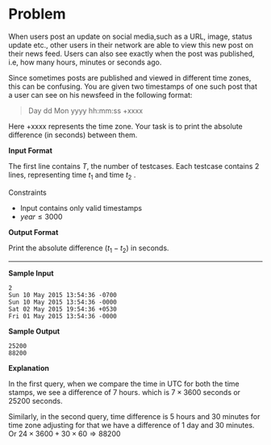 # Problem

When users post an update on social media,such as a URL, image, status update etc., other users in their network are able to view this new post on their news feed. Users can also see exactly when the post was published, i.e, how many hours, minutes or seconds ago.

Since sometimes posts are published and viewed in different time zones, this can be confusing. You are given two timestamps of one such post that a user can see on his newsfeed in the following format:

> Day dd Mon yyyy hh:mm:ss +xxxx

Here +xxxx represents the time zone. Your task is 
to print the absolute difference (in seconds) between them.

**Input Format**

The first line contains $T$, the number of testcases.
Each testcase contains $2$ lines, representing time $t_1$ and time $t_2$ .

Constraints

- Input contains only valid timestamps
- $year \le 3000$

**Output Format**

Print the absolute difference $(t_1 - t_2)$ in seconds.

---

**Sample Input**

```
2
Sun 10 May 2015 13:54:36 -0700
Sun 10 May 2015 13:54:36 -0000
Sat 02 May 2015 19:54:36 +0530
Fri 01 May 2015 13:54:36 -0000
```

**Sample Output**

```
25200
88200
```

**Explanation**

In the first query, when we compare the time in UTC for both the time stamps, we see a difference of 7 hours. which is $7 \times 3600$ seconds or $25200$ seconds.

Similarly, in the second query, time difference is 5 hours and 30 minutes for time zone adjusting for that we have a difference of 1 day and 30 minutes. Or $24 \times 3600 + 30 \times 60 \Rightarrow 88200$